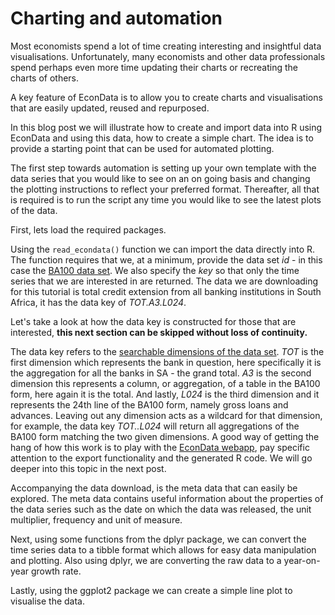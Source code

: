 # Charting and automation

Most economists spend a lot of time creating interesting and insightful data visualisations. Unfortunately, many economists and other data professionals spend perhaps even more time updating their charts or recreating the charts of others.

A key feature of EconData is to allow you to create charts and visualisations that are easily updated, reused and repurposed.

In this blog post we will illustrate how to create and import data into R using EconData and using this data, how to create a simple chart. The idea is to provide a starting point that can be used for automated plotting. 

The first step towards automation is setting up your own template with the data series that you would like to see on an on going basis and changing the plotting instructions to reflect your preferred format. Thereafter, all that is required is to run the script any time you would like to see the latest plots of the data. 

First, lets load the required packages. 

Using the `read_econdata()` function we can import the data directly into R. The function requires that we, at a minimum, provide the data set _id_ - in this case the [BA100 data set](https://www.econdata.co.za/FusionRegistry/data/datastructure.html). We also specify the _key_ so that only the time series that we are interested in are returned. The data we are downloading for this tutorial is total credit extension from all banking institutions in South Africa, it has the data key of _TOT.A3.L024_. 

Let's take a look at how the data key is constructed for those that are interested, **this next section can be skipped without loss of continuity.** 

The data key refers to the [searchable dimensions of the data set](https://www.econdata.co.za/FusionRegistry/data/datastructure.html). _TOT_ is the first dimension which represents the bank in question, here specifically it is the aggregation for all the banks in SA - the grand total. _A3_ is the second dimension this represents a column, or aggregation, of a table in the BA100 form, here again it is the total. And lastly, _L024_ is the third dimension and it represents the 24th line of the BA100 form, namely gross loans and advances. Leaving out any dimension acts as a wildcard for that dimension, for example, the data key _TOT..L024_ will return all aggregations of the BA100 form matching the two given dimensions. A good way of getting the hang of how this work is to play with the [EconData webapp](https://www.econdata.co.za/app), pay specific attention to the export functionality and the generated R code. We will go deeper into this topic in the next post.

Accompanying the data download, is the meta data that can easily be explored. The meta data contains useful information about the properties of the data series such as the date on which the data was released, the unit multiplier, frequency and unit of measure. 

Next, using some functions from the dplyr package, we can convert the time series data to a tibble format which allows for easy data manipulation and plotting. Also using dplyr, we are converting the raw data to a year-on-year growth rate. 

Lastly, using the ggplot2 package we can create a simple line plot to visualise the data. 

